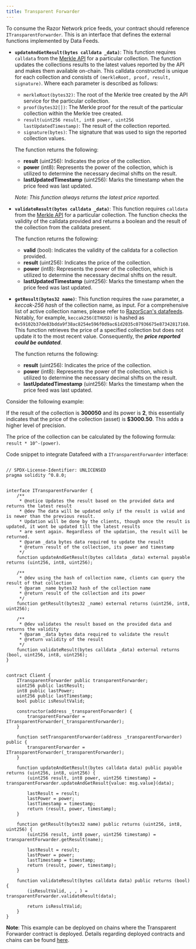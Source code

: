 ```yaml
---
title: Transparent Forwarder
---
```


To consume the Razor Network price feeds, your contract should reference `ITransparentForwarder`. This is an interface that defines the external functions implemented by Data Feeds.

- **`updateAndGetResult(bytes calldata _data)`**: This function requires `calldata` from the [Merkle API](./api.md) for a particular collection. The function updates the collections results to the latest values reported by the API and makes them available on-chain. This calldata constructed is unique for each collection and consists of `(merkleRoot, proof, result, signature)`. Where each parameter is described as follows: 
    - `merkleRoot(bytes32)`: The root of the Merkle tree created by the API service for the particular collection.
    - `proof(bytes32[])`: The Merkle proof for the result of the particular collection within the Merkle tree created. 
    - `result(uint256 result, int8 power, uint256 lastUpdatedTimestamp)`: The result of the collection reported.
    - `signature(bytes)`: The signature that was used to sign the reported collection values.

    The function returns the following:
    - **result** (uint256): Indicates the price of the collection.
    - **power** (int8): Represents the power of the collection, which is utilized to determine the necessary decimal shifts on the result.
    - **lastUpdatedTimestamp** (uint256): Marks the timestamp when the price feed was last updated.

    _Note: This function always returns the latest price reported._



- **`validateResult(bytes calldata _data)`**: This function requires `calldata` from the [Merkle API](./api.md) for a particular collection. The function checks the validity of the calldata provided and returns a boolean and the result of the collection from the calldata present.

    The function returns the following:
    - **valid** (bool): Indicates the validity of the calldata for a collection provided.
    - **result** (uint256): Indicates the price of the collection.
    - **power** (int8): Represents the power of the collection, which is utilized to determine the necessary decimal shifts on the result.
    - **lastUpdatedTimestamp** (uint256): Marks the timestamp when the price feed was last updated.



- **`getResult(bytes32 name)`**: This function requires the `name` parameter, a _keccak-256 hash_ of the collection name, as input. For a comprehensive list of active collection names, please refer to [RazorScan's datafeeds](https://razorscan.io/governance/datafeeds). Notably, for example, `keccak256(ETHUSD)` is hashed as `0x59102b37de83bdda9f38ac8254e596f0d9ac61d2035c07936675e87342817160`. This function retrieves the price of a specified collection but does not update it to the most recent value. Consequently, the _**price reported could be outdated**_.

    The function returns the following:
    - **result** (uint256): Indicates the price of the collection.
    - **power** (int8): Represents the power of the collection, which is utilized to determine the necessary decimal shifts on the result.
    - **lastUpdatedTimestamp** (uint256): Marks the timestamp when the price feed was last updated.


Consider the following example:

If the result of the collection is **300050** and its power is **2**, this essentially indicates that the price of the collection (asset) is **$3000.50**. This adds a higher level of precision.

The price of the collection can be calculated by the following formula: `result * 10^-(power)`.

Code snippet to integrate Datafeed with a `ITransparentForwarder` interface:

```solidity

// SPDX-License-Identifier: UNLICENSED
pragma solidity ^0.8.0;


interface ITransparentForwarder {
    /**
     * @notice Updates the result based on the provided data and returns the latest result
     * @dev The data will be updated only if the result is valid and is newer than the previous result.
     * Updation will be done by the clients, though once the result is updated, it wont be updated till the latest results
     * are sent again. Regardless of the updation, the result will be returned.
     * @param _data bytes data required to update the result
     * @return result of the collection, its power and timestamp
     */
    function updateAndGetResult(bytes calldata _data) external payable returns (uint256, int8, uint256);

    /**
     * @dev using the hash of collection name, clients can query the result of that collection
     * @param _name bytes32 hash of the collection name
     * @return result of the collection and its power
     */
    function getResult(bytes32 _name) external returns (uint256, int8, uint256);

    /**
     * @dev validates the result based on the provided data and returns the validity
     * @param _data bytes data required to validate the result
     * @return validity of the result
     */
    function validateResult(bytes calldata _data) external returns (bool, uint256, int8, uint256);
}


contract Client {
    ITransparentForwarder public transparentForwarder;
    uint256 public lastResult;
    int8 public lastPower;
    uint256 public lastTimestamp;
    bool public isResultValid;

    constructor(address _transparentForwarder) {
        transparentForwarder = ITransparentForwarder(_transparentForwarder);
    }

    function setTransparentForwarder(address _transparentForwarder) public {
        transparentForwarder = ITransparentForwarder(_transparentForwarder);
    }

    function updateAndGetResult(bytes calldata data) public payable returns (uint256, int8, uint256) {
        (uint256 result, int8 power, uint256 timestamp) = transparentForwarder.updateAndGetResult{value: msg.value}(data);

        lastResult = result;
        lastPower = power;
        lastTimestamp = timestamp;
        return (result, power, timestamp);
    }

    function getResult(bytes32 name) public returns (uint256, int8, uint256) {
        (uint256 result, int8 power, uint256 timestamp) = transparentForwarder.getResult(name);

        lastResult = result;
        lastPower = power;
        lastTimestamp = timestamp;
        return (result, power, timestamp);
    }

    function validateResult(bytes calldata data) public returns (bool) {
        (isResultValid, , , ) = transparentForwarder.validateResult(data);

        return isResultValid;
    }
}

```

**Note**: This example can be deployed on chains where the Transparent Forwarder contract is deployed. Details regarding deployed contracts and chains can be found [here](/docs/consume-data-feeds/deployment-details#supported-chains). 
